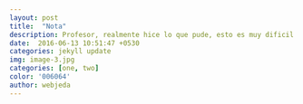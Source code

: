 ```yaml
---
layout: post
title:  "Nota"
description: Profesor, realmente hice lo que pude, esto es muy dificil :( espero y esté correcto todo :)
date:  2016-06-13 10:51:47 +0530
categories: jekyll update
img: image-3.jpg
categories: [one, two]
color: '006064'
author: webjeda
---
```

